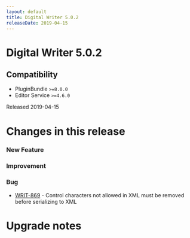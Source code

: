 ```yaml
---
layout: default
title: Digital Writer 5.0.2
releaseDate: 2019-04-15
---
```

<div class="jumbotron">
    <h1>Digital Writer 5.0.2</h1>    
    <h2>Compatibility</h2>
    <ul>
        <li>PluginBundle <code>>=8.0.0</code></li>
        <li>Editor Service <code>>=4.6.0</code></li>
    </ul>
</div>

Released 2019-04-15

 

# Changes in this release  


### New Feature 



### Improvement 



### Bug 
 
 * [WRIT-869](https://jira.infomaker.se/browse/WRIT-869) - Control characters not allowed in XML must be removed before serializing to XML 




# Upgrade notes  
           

